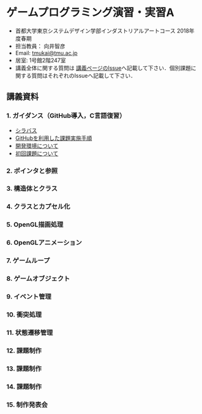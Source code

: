 # ゲームプログラミング演習・実習A
- 首都大学東京システムデザイン学部インダストリアルアートコース 2018年度春期
- 担当教員： 向井智彦
- Email: tmukai@tmu.ac.jp
- 居室: 1号館2階247室
- 講義全体に関する質問は [講義ページのIssue](https://github.com/MukaiClass/Game-Programming-A/issues)へ記載して下さい．個別課題に関する質問はそれぞれのIssueへ記載して下さい．

## 講義資料
### 1. ガイダンス（GitHub導入，C言語復習）
- [シラバス](https://github.com/MukaiClass/Game-Programming-A/wiki/シラバス)
- [GitHubを利用した課題実施手順](https://github.com/MukaiClass/Game-Programming-A/wiki/GitHubを利用した課題実施手順)
- [開発環境について](https://github.com/MukaiClass/Game-Programming-A/wiki/開発環境について)
- [初回課題について](https://github.com/MukaiClass/Game-Programming-A/wiki/初回課題の実施方法)

### 2. ポインタと参照
### 3. 構造体とクラス
### 4. クラスとカプセル化
### 5. OpenGL描画処理
### 6. OpenGLアニメーション
### 7. ゲームループ
### 8. ゲームオブジェクト
### 9. イベント管理
### 10. 衝突処理
### 11. 状態遷移管理
### 12. 課題制作
### 13. 課題制作
### 14. 課題制作
### 15. 制作発表会
